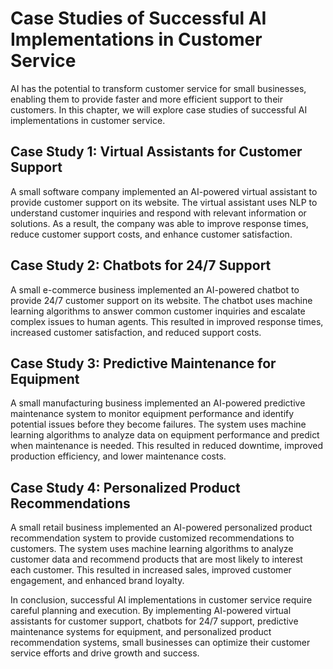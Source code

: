 # Case Studies of Successful AI Implementations in Customer Service

AI has the potential to transform customer service for small businesses, enabling them to provide faster and more efficient support to their customers. In this chapter, we will explore case studies of successful AI implementations in customer service.

Case Study 1: Virtual Assistants for Customer Support
-----------------------------------------------------

A small software company implemented an AI-powered virtual assistant to provide customer support on its website. The virtual assistant uses NLP to understand customer inquiries and respond with relevant information or solutions. As a result, the company was able to improve response times, reduce customer support costs, and enhance customer satisfaction.

Case Study 2: Chatbots for 24/7 Support
---------------------------------------

A small e-commerce business implemented an AI-powered chatbot to provide 24/7 customer support on its website. The chatbot uses machine learning algorithms to answer common customer inquiries and escalate complex issues to human agents. This resulted in improved response times, increased customer satisfaction, and reduced support costs.

Case Study 3: Predictive Maintenance for Equipment
--------------------------------------------------

A small manufacturing business implemented an AI-powered predictive maintenance system to monitor equipment performance and identify potential issues before they become failures. The system uses machine learning algorithms to analyze data on equipment performance and predict when maintenance is needed. This resulted in reduced downtime, improved production efficiency, and lower maintenance costs.

Case Study 4: Personalized Product Recommendations
--------------------------------------------------

A small retail business implemented an AI-powered personalized product recommendation system to provide customized recommendations to customers. The system uses machine learning algorithms to analyze customer data and recommend products that are most likely to interest each customer. This resulted in increased sales, improved customer engagement, and enhanced brand loyalty.

In conclusion, successful AI implementations in customer service require careful planning and execution. By implementing AI-powered virtual assistants for customer support, chatbots for 24/7 support, predictive maintenance systems for equipment, and personalized product recommendation systems, small businesses can optimize their customer service efforts and drive growth and success.
